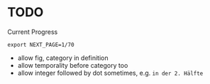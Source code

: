# TODO

Current Progress

```
export NEXT_PAGE=1/70
```

- allow fig, category in definition
- allow temporality before category too
- allow integer followed by dot sometimes, e.g. `in der 2. Hälfte`